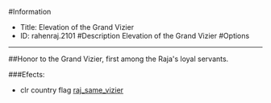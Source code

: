 #Information
 - Title: Elevation of the Grand Vizier
 - ID: rahenraj.2101
#Description
Elevation of the Grand Vizier
#Options

___
##Honor to the Grand Vizier, first among the Raja's loyal servants.

###Efects:<ul><li>clr country flag [raj_same_vizier](../flags/raj_same_vizier.md)</li></ul>
